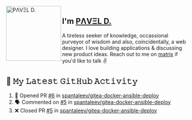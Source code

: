 <img align="left" width="150" height="150" alt="PΛVΞL D." src="https://sdk.bitmoji.com/render/panel/dc878a02-6c0d-4366-ab3b-b86a397e31ad-9abca207-e196-4c3e-8932-0fae4ce0c737-v1.png?transparent=1&palette=1"/>

## I'm [PΛVΞL D.][homepage]

A tireless seeker of knowledge, occassional purveyor of wisdom and also, coincidentally, a web designer. I love building applications & discussing new product ideas. Reach out to me on [matrix][matrixto] if you'd like to talk ✌️


[homepage]: https://www.dimov.xyz
[matrixto]: https://matrix.to/#/@pavel:dimov.xyz
[github]: https://github.com/sagat79
   
<!--
### Hi there 👋


**sagat79/sagat79** is a ✨ _special_ ✨ repository because its `README.md` (this file) appears on your GitHub profile.

Here are some ideas to get you started:

- 🔭 I’m currently working on ...
- 🌱 I’m currently learning ...
- 👯 I’m looking to collaborate on ...
- 🤔 I’m looking for help with ...
- 💬 Ask me about ...
- 📫 How to reach me: ...
- 😄 Pronouns: ...
- ⚡ Fun fact: ...
-->
 
## 🔔 𝙼𝚢 𝙻𝚊𝚝𝚎𝚜𝚝 𝙶𝚒𝚝𝙷𝚞𝚋 𝙰𝚌𝚝𝚒𝚟𝚒𝚝𝚢
<!--START_SECTION:activity-->
1. 💪 Opened PR [#6](https://github.com/spantaleev/gitea-docker-ansible-deploy/pull/6) in [spantaleev/gitea-docker-ansible-deploy](https://github.com/spantaleev/gitea-docker-ansible-deploy)
2. 🗣 Commented on [#5](https://github.com/spantaleev/gitea-docker-ansible-deploy/issues/5) in [spantaleev/gitea-docker-ansible-deploy](https://github.com/spantaleev/gitea-docker-ansible-deploy)
3. ❌ Closed PR [#5](https://github.com/spantaleev/gitea-docker-ansible-deploy/pull/5) in [spantaleev/gitea-docker-ansible-deploy](https://github.com/spantaleev/gitea-docker-ansible-deploy)
<!--END_SECTION:activity-->

